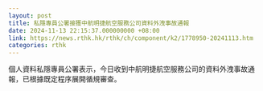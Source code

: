 ```yaml
---
layout: post
title: 私隱專員公署接獲中航明捷航空服務公司資料外洩事故通報
date: 2024-11-13 22:15:37.000000000 +08:00
link: https://news.rthk.hk/rthk/ch/component/k2/1778950-20241113.htm
categories: rthk
---
```


個人資料私隱專員公署表示，今日收到中航明捷航空服務公司的資料外洩事故通報，已根據既定程序展開循規審查。
